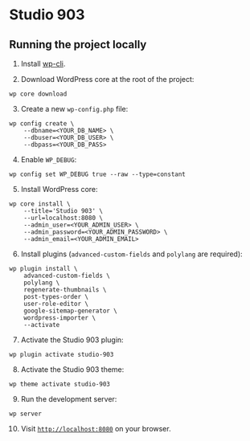 # Studio 903

## Running the project locally

1. Install [wp-cli](https://wp-cli.org/#installing).

2. Download WordPress core at the root of the project:

```
wp core download
```

3. Create a new `wp-config.php` file:

```
wp config create \
    --dbname=<YOUR_DB_NAME> \
    --dbuser=<YOUR_DB_USER> \
    --dbpass=<YOUR_DB_PASS>
```

4. Enable `WP_DEBUG`:

```
wp config set WP_DEBUG true --raw --type=constant
```

5. Install WordPress core:

```
wp core install \
    --title='Studio 903' \
    --url=localhost:8080 \
    --admin_user=<YOUR_ADMIN_USER> \
    --admin_password=<YOUR_ADMIN_PASSWORD> \
    --admin_email=<YOUR_ADMIN_EMAIL>
```

6. Install plugins (`advanced-custom-fields` and `polylang` are required):

```
wp plugin install \
    advanced-custom-fields \
    polylang \
    regenerate-thumbnails \
    post-types-order \
    user-role-editor \
    google-sitemap-generator \
    wordpress-importer \
    --activate
```

7. Activate the Studio 903 plugin:

```
wp plugin activate studio-903
```

8. Activate the Studio 903 theme:

```
wp theme activate studio-903
```

9. Run the development server:

```
wp server
```

10. Visit [`http://localhost:8080`](http://localhost:8080) on your browser.
